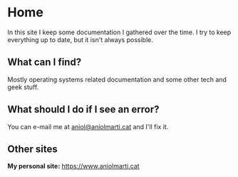# Home
In this site I keep some documentation I gathered over the time. I try to keep everything up to date, but it isn't always possible.

## What can I find?
Mostly operating systems related documentation and some other tech and geek stuff.

## What should I do if I see an error?
You can e-mail me at <aniol@aniolmarti.cat> and I'll fix it.

## Other sites
**My personal site:** <https://www.aniolmarti.cat>
